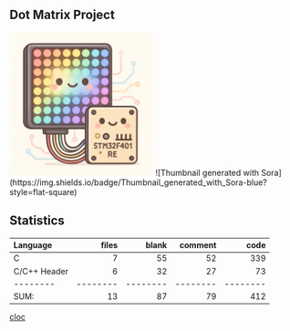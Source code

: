 ## Dot Matrix Project

<img src="./assets/cover.png" width=50% height=50%>
![Thumbnail generated with Sora](https://img.shields.io/badge/Thumbnail_generated_with_Sora-blue?style=flat-square)

## Statistics
Language|files|blank|comment|code
:-------|-------:|-------:|-------:|-------:
C|7|55|52|339
C/C++ Header|6|32|27|73
--------|--------|--------|--------|--------
SUM:|13|87|79|412

[cloc](https://github.com/AlDanial/cloc)
